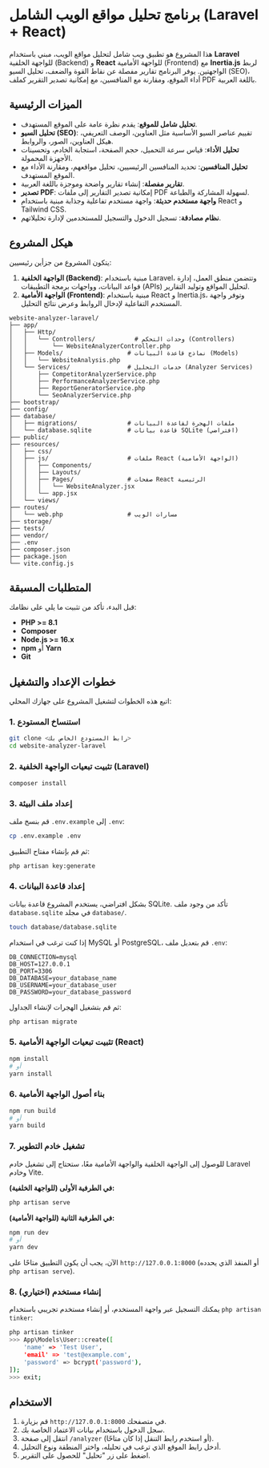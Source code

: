 # برنامج تحليل مواقع الويب الشامل (Laravel + React)

هذا المشروع هو تطبيق ويب شامل لتحليل مواقع الويب، مبني باستخدام **Laravel** للواجهة الخلفية (Backend) و **React** للواجهة الأمامية (Frontend) مع **Inertia.js** لربط الواجهتين. يوفر البرنامج تقارير مفصلة عن نقاط القوة والضعف، تحليل السيو (SEO)، أداء الموقع، ومقارنة مع المنافسين، مع إمكانية تصدير التقرير كملف PDF باللغة العربية.

## الميزات الرئيسية

*   **تحليل شامل للموقع**: يقدم نظرة عامة على الموقع المستهدف.
*   **تحليل السيو (SEO)**: تقييم عناصر السيو الأساسية مثل العناوين، الوصف التعريفي، هيكل العناوين، الصور، والروابط.
*   **تحليل الأداء**: قياس سرعة التحميل، حجم الصفحة، استجابة الخادم، وتحسينات الأجهزة المحمولة.
*   **تحليل المنافسين**: تحديد المنافسين الرئيسيين، تحليل مواقعهم، ومقارنة الأداء مع الموقع المستهدف.
*   **تقارير مفصلة**: إنشاء تقارير واضحة وموجزة باللغة العربية.
*   **تصدير PDF**: إمكانية تصدير التقارير إلى ملفات PDF لسهولة المشاركة والطباعة.
*   **واجهة مستخدم حديثة**: واجهة مستخدم تفاعلية وجذابة مبنية باستخدام React و Tailwind CSS.
*   **نظام مصادقة**: تسجيل الدخول والتسجيل للمستخدمين لإدارة تحليلاتهم.

## هيكل المشروع

يتكون المشروع من جزأين رئيسيين:

1.  **الواجهة الخلفية (Backend)**: مبنية باستخدام Laravel، وتتضمن منطق العمل، إدارة قواعد البيانات، وواجهات برمجة التطبيقات (APIs) لتحليل المواقع وتوليد التقارير.
2.  **الواجهة الأمامية (Frontend)**: مبنية باستخدام React و Inertia.js، وتوفر واجهة المستخدم التفاعلية لإدخال الروابط وعرض نتائج التحليل.

```
website-analyzer-laravel/
├── app/
│   ├── Http/
│   │   └── Controllers/           # وحدات التحكم (Controllers)
│   │       └── WebsiteAnalyzerController.php
│   ├── Models/                  # نماذج قاعدة البيانات (Models)
│   │   └── WebsiteAnalysis.php
│   └── Services/                # خدمات التحليل (Analyzer Services)
│       ├── CompetitorAnalyzerService.php
│       ├── PerformanceAnalyzerService.php
│       ├── ReportGeneratorService.php
│       └── SeoAnalyzerService.php
├── bootstrap/
├── config/
├── database/
│   ├── migrations/              # ملفات الهجرة لقاعدة البيانات
│   └── database.sqlite          # قاعدة بيانات SQLite (افتراضي)
├── public/
├── resources/
│   ├── css/
│   ├── js/                      # ملفات React (الواجهة الأمامية)
│   │   ├── Components/
│   │   ├── Layouts/
│   │   ├── Pages/               # صفحات React الرئيسية
│   │   │   └── WebsiteAnalyzer.jsx
│   │   └── app.jsx
│   └── views/
├── routes/
│   └── web.php                  # مسارات الويب
├── storage/
├── tests/
├── vendor/
├── .env
├── composer.json
├── package.json
└── vite.config.js
```

## المتطلبات المسبقة

قبل البدء، تأكد من تثبيت ما يلي على نظامك:

*   **PHP >= 8.1**
*   **Composer**
*   **Node.js >= 16.x**
*   **npm** أو **Yarn**
*   **Git**

## خطوات الإعداد والتشغيل

اتبع هذه الخطوات لتشغيل المشروع على جهازك المحلي:

### 1. استنساخ المستودع

```bash
git clone <رابط المستودع الخاص بك>
cd website-analyzer-laravel
```

### 2. تثبيت تبعيات الواجهة الخلفية (Laravel)

```bash
composer install
```

### 3. إعداد ملف البيئة

قم بنسخ ملف `.env.example` إلى `.env`:

```bash
cp .env.example .env
```

ثم قم بإنشاء مفتاح التطبيق:

```bash
php artisan key:generate
```

### 4. إعداد قاعدة البيانات

بشكل افتراضي، يستخدم المشروع قاعدة بيانات SQLite. تأكد من وجود ملف `database.sqlite` في مجلد `database/`.

```bash
touch database/database.sqlite
```

إذا كنت ترغب في استخدام MySQL أو PostgreSQL، قم بتعديل ملف `.env`:

```dotenv
DB_CONNECTION=mysql
DB_HOST=127.0.0.1
DB_PORT=3306
DB_DATABASE=your_database_name
DB_USERNAME=your_database_user
DB_PASSWORD=your_database_password
```

ثم قم بتشغيل الهجرات لإنشاء الجداول:

```bash
php artisan migrate
```

### 5. تثبيت تبعيات الواجهة الأمامية (React)

```bash
npm install
# أو
yarn install
```

### 6. بناء أصول الواجهة الأمامية

```bash
npm run build
# أو
yarn build
```

### 7. تشغيل خادم التطوير

للوصول إلى الواجهة الخلفية والواجهة الأمامية معًا، ستحتاج إلى تشغيل خادم Laravel وخادم Vite.

**في الطرفية الأولى (للواجهة الخلفية):**

```bash
php artisan serve
```

**في الطرفية الثانية (للواجهة الأمامية):**

```bash
npm run dev
# أو
yarn dev
```

الآن، يجب أن يكون التطبيق متاحًا على `http://127.0.0.1:8000` (أو المنفذ الذي يحدده `php artisan serve`).

### 8. إنشاء مستخدم (اختياري)

يمكنك التسجيل عبر واجهة المستخدم، أو إنشاء مستخدم تجريبي باستخدام `php artisan tinker`:

```bash
php artisan tinker
>>> App\Models\User::create([
    'name' => 'Test User',
    'email' => 'test@example.com',
    'password' => bcrypt('password'),
]);
>>> exit;
```

## الاستخدام

1.  قم بزيارة `http://127.0.0.1:8000` في متصفحك.
2.  سجل الدخول باستخدام بيانات الاعتماد الخاصة بك.
3.  انتقل إلى صفحة `/analyzer` (أو استخدم رابط التنقل إذا كان متاحًا).
4.  أدخل رابط الموقع الذي ترغب في تحليله، واختر المنطقة ونوع التحليل.
5.  اضغط على زر "تحليل" للحصول على التقرير.
